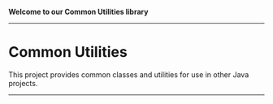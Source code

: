 **Welcome to our Common Utilities library**

---

Common Utilities
===================

This project provides common classes and utilities for use in other Java projects. 

---
